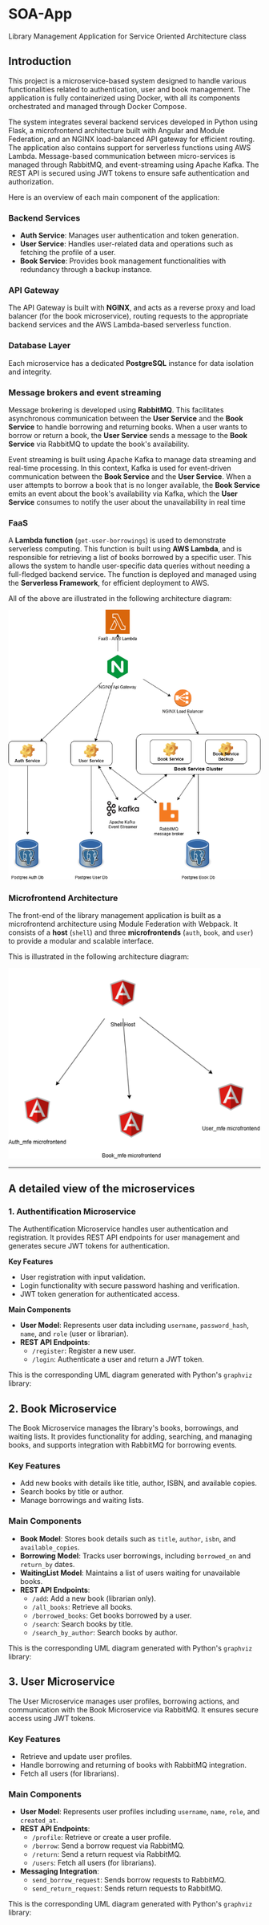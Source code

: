 # SOA-App
Library Management Application for Service Oriented Architecture class

## Introduction

This project is a microservice-based system designed to handle various functionalities related to
authentication, user and book management. The application is fully containerized using Docker, with
all its components orchestrated and managed through Docker Compose.

The system integrates several backend services developed in Python using Flask,
a microfrontend architecture built with Angular and Module Federation,
and an NGINX load-balanced API gateway for efficient routing. The application also contains
support for serverless functions using AWS Lambda. Message-based communication between micro-services is managed through RabbitMQ,
and event-streaming using Apache Kafka. The REST API is secured using JWT tokens to ensure safe authentication and authorization.

Here is an overview of each main component of the application:

### Backend Services

- **Auth Service**: Manages user authentication and token generation.
- **User Service**: Handles user-related data and operations such as fetching the profile of a user.
- **Book Service**: Provides book management functionalities with redundancy through a backup instance.

### API Gateway

The API Gateway is built with **NGINX**, and acts as a reverse proxy and load balancer (for the book microservice),
routing requests to the appropriate backend services and the AWS Lambda-based serverless function.

### Database Layer

Each microservice has a dedicated **PostgreSQL** instance for data isolation and integrity.

### Message brokers and event streaming

Message brokering is developed using **RabbitMQ**. This facilitates asynchronous communication between the **User Service**
and the **Book Service** to handle borrowing and returning books. When a user wants to borrow or return a book,
 the **User Service** sends a message to the **Book Service** via RabbitMQ to update the book's availability.

Event streaming is built using Apache Kafka to manage data streaming and real-time processing. In this context, Kafka is
used for event-driven communication between the **Book Service** and the **User Service**. When a user attempts to borrow
a book that is no longer available, the **Book Service** emits an event about the book's availability via Kafka, which
the **User Service** consumes to notify the user about the unavailability in real time

### FaaS

A **Lambda function** (`get-user-borrowings`) is used to demonstrate serverless computing. This function is built using
**AWS Lambda**, and is responsible for retrieving a list of books borrowed by a specific user. This allows the system
to handle user-specific data queries without needing a full-fledged backend service.
The function is deployed and managed using the **Serverless Framework**, for efficient deployment to AWS.

All of the above are illustrated in the following architecture diagram:

![backend_arch](https://github.com/DiaconuAna/SOA-App/blob/main/Resources/BackendArchitecture.png)

### Microfrontend Architecture

The front-end of the library management application is built as a microfrontend architecture using Module Federation
with Webpack. It consists of a **host** (`shell`) and three **microfrontends** (`auth`, `book`, and `user`) to provide
a modular and scalable interface.

This is illustrated in the following architecture diagram:

![frontend_arch](https://github.com/DiaconuAna/SOA-App/blob/main/Resources/FrontendArchitecture.png)

---

## A detailed view of the microservices

### 1. **Authentification Microservice**
The Authentification Microservice handles user authentication and registration.
It provides REST API endpoints for user management and generates secure JWT tokens for authentication.

**Key Features**
- User registration with input validation.
- Login functionality with secure password hashing and verification.
- JWT token generation for authenticated access.

**Main Components**
- **User Model**: Represents user data including `username`, `password_hash`, `name`, and `role` (user or librarian).
- **REST API Endpoints**:
  - `/register`: Register a new user.
  - `/login`: Authenticate a user and return a JWT token.

This is the corresponding UML diagram generated with Python's `graphviz` library:


## 2. **Book Microservice**
The Book Microservice manages the library's books, borrowings, and waiting lists. It provides functionality for adding, searching, and managing books, and supports integration with RabbitMQ for borrowing events.

### **Key Features**
- Add new books with details like title, author, ISBN, and available copies.
- Search books by title or author.
- Manage borrowings and waiting lists.

### **Main Components**
- **Book Model**: Stores book details such as `title`, `author`, `isbn`, and `available_copies`.
- **Borrowing Model**: Tracks user borrowings, including `borrowed_on` and `return_by` dates.
- **WaitingList Model**: Maintains a list of users waiting for unavailable books.
- **REST API Endpoints**:
  - `/add`: Add a new book (librarian only).
  - `/all_books`: Retrieve all books.
  - `/borrowed_books`: Get books borrowed by a user.
  - `/search`: Search books by title.
  - `/search_by_author`: Search books by author.

This is the corresponding UML diagram generated with Python's `graphviz` library:



## 3. **User Microservice**
The User Microservice manages user profiles, borrowing actions, and communication with the Book Microservice via RabbitMQ. It ensures secure access using JWT tokens.

### **Key Features**
- Retrieve and update user profiles.
- Handle borrowing and returning of books with RabbitMQ integration.
- Fetch all users (for librarians).

### **Main Components**
- **User Model**: Represents user profiles including `username`, `name`, `role`, and `created_at`.
- **REST API Endpoints**:
  - `/profile`: Retrieve or create a user profile.
  - `/borrow`: Send a borrow request via RabbitMQ.
  - `/return`: Send a return request via RabbitMQ.
  - `/users`: Fetch all users (for librarians).
- **Messaging Integration**:
  - `send_borrow_request`: Sends borrow requests to RabbitMQ.
  - `send_return_request`: Sends return requests to RabbitMQ.

This is the corresponding UML diagram generated with Python's `graphviz` library:
